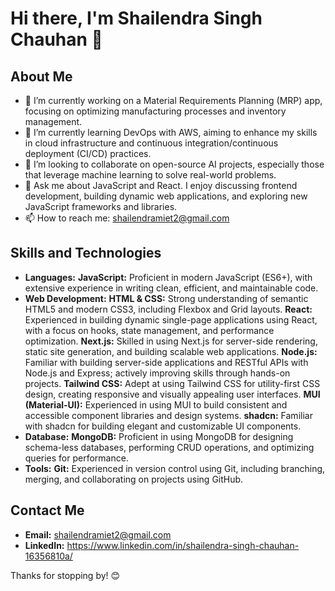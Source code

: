 # Hi there, I'm Shailendra Singh Chauhan 👋

## About Me
- 🔭 I’m currently working on a Material Requirements Planning (MRP) app, focusing on optimizing manufacturing processes and inventory management.
- 🌱 I’m currently learning DevOps with AWS, aiming to enhance my skills in cloud infrastructure and continuous integration/continuous deployment (CI/CD) practices.
- 👯 I’m looking to collaborate on open-source AI projects, especially those that leverage machine learning to solve real-world problems.
- 💬 Ask me about JavaScript and React. I enjoy discussing frontend development, building dynamic web applications, and exploring new JavaScript frameworks and libraries.
- 📫 How to reach me: shailendramiet2@gmail.com

## Skills and Technologies
- **Languages:**
                **JavaScript:** Proficient in modern JavaScript (ES6+), with extensive experience in writing clean, efficient, and maintainable code.
- **Web Development:**
                **HTML & CSS:** Strong understanding of semantic HTML5 and modern CSS3, including Flexbox and Grid layouts.
                **React:** Experienced in building dynamic single-page applications using React, with a focus on hooks, state management, and performance optimization.
                **Next.js:** Skilled in using Next.js for server-side rendering, static site generation, and building scalable web applications.
                **Node.js:** Familiar with building server-side applications and RESTful APIs with Node.js and Express; actively improving skills through hands-on projects.
                **Tailwind CSS:** Adept at using Tailwind CSS for utility-first CSS design, creating responsive and visually appealing user interfaces.
                **MUI (Material-UI):** Experienced in using MUI to build consistent and accessible component libraries and design systems.
                **shadcn:** Familiar with shadcn for building elegant and customizable UI components.
- **Database:**
                **MongoDB:** Proficient in using MongoDB for designing schema-less databases, performing CRUD operations, and optimizing queries for performance.
- **Tools:**
                **Git:** Experienced in version control using Git, including branching, merging, and collaborating on projects using GitHub.

## Contact Me
- **Email:** shailendramiet2@gmail.com
- **LinkedIn:** https://www.linkedin.com/in/shailendra-singh-chauhan-16356810a/

Thanks for stopping by! 😊
